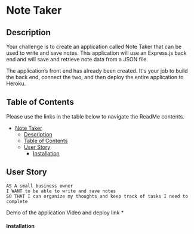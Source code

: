 # Note Taker

## Description
Your challenge is to create an application called Note Taker that can be used to write and save notes. This application will use an Express.js back end and will save and retrieve note data from a JSON file.

The application’s front end has already been created. It's your job to build the back end, connect the two, and then deploy the entire application to Heroku.

## Table of Contents

Please use the links in the table below to navigate the ReadMe contents.

- [Note Taker](#note-taker)
  - [Description](#description)
  - [Table of Contents](#table-of-contents)
  - [User Story](#user-story)
      - [Installation](#installation)


## User Story

```
AS A small business owner
I WANT to be able to write and save notes
SO THAT I can organize my thoughts and keep track of tasks I need to complete
```

  Demo of the application Video and deploy link *

#### Installation 
